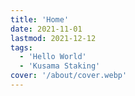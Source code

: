 ```yaml
---
title: 'Home'
date: 2021-11-01
lastmod: 2021-12-12
tags:
  - 'Hello World'
  - 'Kusama Staking'
cover: '/about/cover.webp'
---
```

